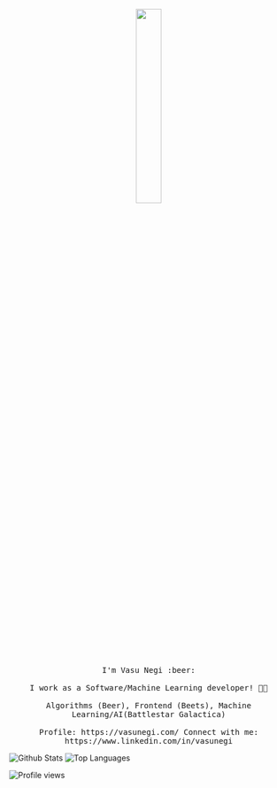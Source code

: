 <p align="center">
  <img src="https://media.giphy.com/media/Ss5zpSaKfhj2v04DpQ/giphy.gif" width="30%">
  <br><br>
  <samp>
    I'm Vasu Negi :beer:
    <br><br>
    I work as a Software/Machine Learning developer! 👨‍💻
    <br><br>
    Algorithms (Beer), Frontend (Beets), Machine Learning/AI(Battlestar Galactica)
    <br><br>
    Profile: https://vasunegi.com/
    Connect with me: https://www.linkedin.com/in/vasunegi
  </samp>
</p>

<p align="left">
  <img align="top" src="https://github-readme-stats.vercel.app/api?username=vasu-negi&show_icons=true&hide_title=false&include_all_commits=true&count_private=true&hide=contribs,prs,issues" alt="Github Stats" />
  <img align="top" src="https://github-readme-stats.vercel.app/api/top-langs/?username=vasu-negi&langs_count=9b&hide=css&layout=compact" alt="Top Languages" />
</p>

<p align="left">
  <img src="https://gpvc.arturio.dev/vasu-negi" alt="Profile views" />
</p>

